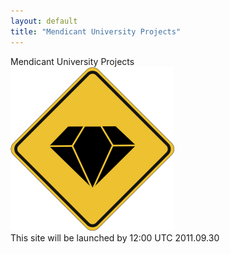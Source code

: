 ```yaml
---
layout: default
title: "Mendicant University Projects"
---
```


<div>Mendicant University Projects</div>

<img src="/assets/construction.png" id="construction">

<div id="info">This site will be launched by 12:00 UTC 2011.09.30</div>